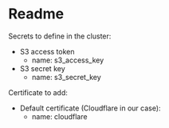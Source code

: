 # Readme

Secrets to define in the cluster:

- S3 access token
  - name: s3_access_key
- S3 secret key
  - name: s3_secret_key

Certificate to add:

- Default certificate (Cloudflare in our case):
  - name: cloudflare
